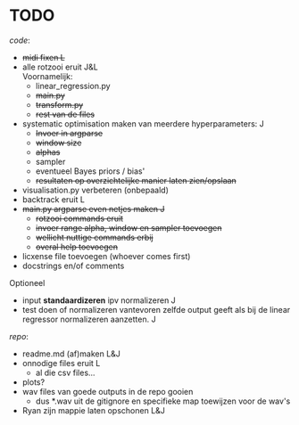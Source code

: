 # TODO
*code*:
- ~~midi fixen L~~
- alle rotzooi eruit J&L  
  Voornamelijk:
  - linear_regression.py
  - ~~main.py~~
  - ~~transform.py~~
  - ~~rest van de files~~
- systematic optimisation maken van meerdere hyperparameters: J
  - ~~Invoer in argparse~~
  - ~~window size~~
  - ~~alphas~~
  - sampler
  - eventueel Bayes priors / bias'
  - ~~resultaten op overzichtelijke manier laten zien/opslaan~~
- visualisation.py verbeteren (onbepaald)
- backtrack eruit L
- ~~main.py argparse even netjes maken J~~
  - ~~rotzooi commands eruit~~
  - ~~invoer range alpha, window en sampler toevoegen~~
  - ~~wellicht nuttige commands erbij~~
  - ~~overal help toevoegen~~
- licxense file toevoegen (whoever comes first)
- docstrings en/of comments

Optioneel
- input **standaardizeren** ipv normalizeren J
- test doen of normalizeren vantevoren zelfde output geeft als bij de linear regressor normalizeren aanzetten. J

*repo*:
- readme.md (af)maken L&J
- onnodige files eruit L
  - al die csv files...
- plots?
- wav files van goede outputs in de repo gooien
  - dus *.wav uit de gitignore en specifieke map toewijzen voor de wav's
- Ryan zijn mappie laten opschonen L&J